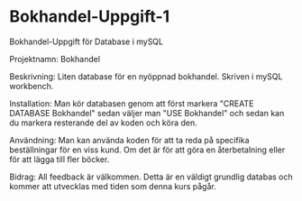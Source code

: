 # Bokhandel-Uppgift-1
Bokhandel-Uppgift för Database i mySQL

Projektnamn: Bokhandel

Beskrivning: Liten database för en nyöppnad bokhandel. Skriven i mySQL workbench. ​

Installation: Man kör databasen genom att först markera "CREATE DATABASE Bokhandel" sedan väljer man "USE Bokhandel" och sedan kan du markera resterande del av koden och köra den.​

Användning: Man kan använda koden för att ta reda på specifika beställningar för en viss kund. Om det är för att göra en återbetalning eller för att lägga till fler böcker.

Bidrag: All feedback är välkommen. Detta är en väldigt grundlig databas och kommer att utvecklas med tiden som denna kurs pågår.​
